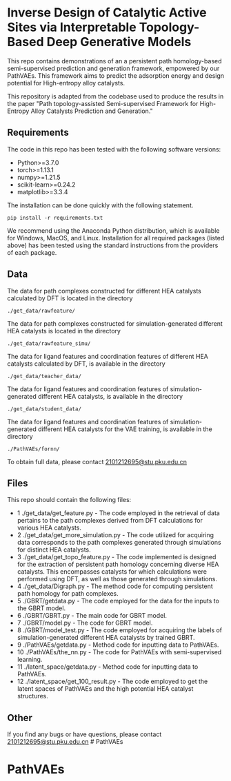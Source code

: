 # Inverse Design of Catalytic Active Sites via Interpretable Topology-Based Deep Generative Models
This repo contains demonstrations of an a persistent path homology-based semi-supervised prediction and generation framework, empowered by our PathVAEs. This framework aims to predict the adsorption energy and design potential for High-entropy alloy catalysts.

This repository is adapted from the codebase used to produce the results in the paper "Path topology-assisted Semi-supervised Framework for High-Entropy Alloy Catalysts Prediction and Generation."

## Requirements

The code in this repo has been tested with the following software versions:
- Python>=3.7.0
- torch>=1.13.1
- numpy>=1.21.5
- scikit-learn>=0.24.2
- matplotlib>=3.3.4

The installation can be done quickly with the following statement.
```
pip install -r requirements.txt
```

We recommend using the Anaconda Python distribution, which is available for Windows, MacOS, and Linux. Installation for all required packages (listed above) has been tested using the standard instructions from the providers of each package.

## Data

The data for path complexes constructed for different HEA catalysts calculated by DFT is located in the directory
```
./get_data/rawfeature/
```
The data for path complexes constructed for simulation-generated different HEA catalysts is located in the directory
```
./get_data/rawfeature_simu/
```
The data for ligand features and coordination features of different HEA catalysts calculated by DFT, is available in the directory
```
./get_data/teacher_data/
```
The data for ligand features and coordination features of simulation-generated different HEA catalysts, is available in the directory
```
./get_data/student_data/
```
The data for ligand features and coordination features of simulation-generated different HEA catalysts for the VAE training, is available in the directory
```
./PathVAEs/fornn/
```
To obtain full data, please contact 2101212695@stu.pku.edu.cn 


## Files

This repo should contain the following files:
- 1 ./get_data/get_feature.py - The code employed in the retrieval of data pertains to the path complexes derived from DFT calculations for various HEA catalysts.
- 2 ./get_data/get_more_simulation.py - The code utilized for acquiring data corresponds to the path complexes generated through simulations for distinct HEA catalysts.
- 3 ./get_data/get_topo_feature.py - The code implemented is designed for the extraction of persistent path homology concerning diverse HEA catalysts. This encompasses catalysts for which calculations were performed using DFT, as well as those generated through simulations.
- 4 ./get_data/Digraph.py - The method code for computing persistent path homology for path complexes.
- 5 ./GBRT/getdata.py - The code employed for the data for the inputs to the GBRT model.
- 6 ./GBRT/GBRT.py - The main code for GBRT model.
- 7 ./GBRT/model.py - The code for GBRT model.
- 8 ./GBRT/model_test.py - The code employed for acquiring the labels of simulation-generated different HEA catalysts by trained GBRT.
- 9 ./PathVAEs/getdata.py - Method code for inputting data to PathVAEs.
- 10 ./PathVAEs/the_nn.py - The code for PathVAEs with semi-supervised learning.
- 11 ./latent_space/getdata.py - Method code for inputting data to PathVAEs.
- 12 ./latent_space/get_100_result.py - The code employed to get the latent spaces of PathVAEs and the high potential HEA catalyst structures.

## Other 

If you find any bugs or have questions, please contact 2101212695@stu.pku.edu.cn # PathVAEs
# PathVAEs
